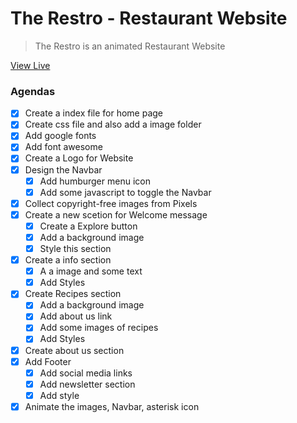 # The Restro - Restaurant Website

> The Restro is an animated Restaurant Website

[View Live](https://soumyadeepsinha.github.io/TheRestro/index.html)

### Agendas

- [x] Create a index file for home page
- [x] Create css file and also add a image folder
- [x] Add google fonts
- [x] Add font awesome
- [x] Create a Logo for Website
- [x] Design the Navbar
  - [x] Add humburger menu icon
  - [x] Add some javascript to toggle the Navbar
- [x] Collect copyright-free images from Pixels
- [x] Create a new scetion for Welcome message
  - [x] Create a Explore button
  - [x] Add a background image
  - [x] Style this section
- [x] Create a info section
  - [x] A a image and some text
  - [x] Add Styles
- [x] Create Recipes section
  - [x] Add a background image
  - [x] Add about us link
  - [x] Add some images of recipes
  - [x] Add Styles
- [x] Create about us section
- [x] Add Footer
  - [x] Add social media links
  - [x] Add newsletter section
  - [x] Add style
- [x] Animate the images, Navbar, asterisk icon
